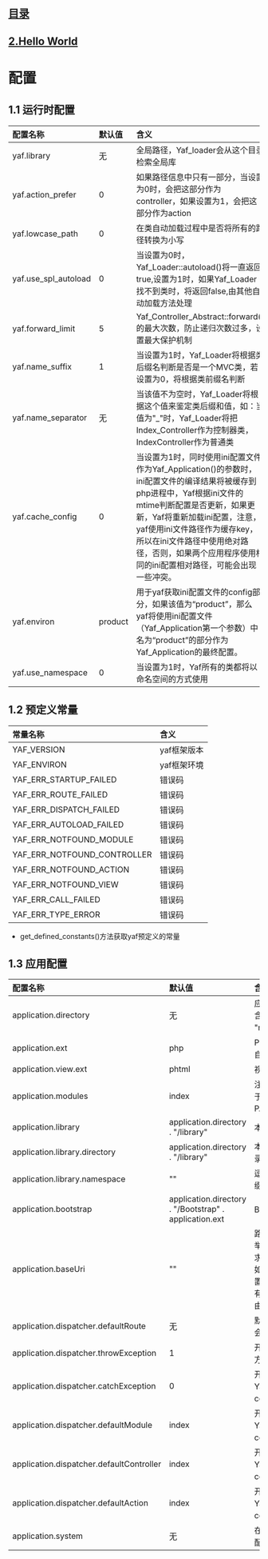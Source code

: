 ## [目录](https://github.com/jhq0113/yafr/blob/master/docs/index.md)


## [2.Hello World](https://github.com/jhq0113/yafr/blob/master/docs/2.HelloWorld.md)

# 配置

## 1.1 运行时配置
|配置名称|默认值|含义|
|:-----|:--- |:---|
|yaf.library|无|全局路径，Yaf_loader会从这个目录检索全局库|
|yaf.action_prefer|0|如果路径信息中只有一部分，当设置为0时，会把这部分作为controller，如果设置为1，会把这部分作为action|
|yaf.lowcase_path|0|在类自动加载过程中是否将所有的路径转换为小写|
|yaf.use_spl_autoload|0|当设置为0时，Yaf_Loader::autoload()将一直返回true,设置为1时，如果Yaf_Loader找不到类时，将返回false,由其他自动加载方法处理|
|yaf.forward_limit|5|Yaf_Controller_Abstract::forward()的最大次数，防止递归次数过多，设置最大保护机制|
|yaf.name_suffix|1|当设置为1时，Yaf_Loader将根据类后缀名判断是否是一个MVC类，若设置为0，将根据类前缀名判断|
|yaf.name_separator|无|当该值不为空时，Yaf_Loader将根据这个值来鉴定类后缀和值，如：当值为"_"时，Yaf_Loader将把Index_Controller作为控制器类，IndexController作为普通类|
|yaf.cache_config|0|当设置为1时，同时使用ini配置文件作为Yaf_Application()的参数时，ini配置文件的编译结果将被缓存到php进程中，Yaf根据ini文件的mtime判断配置是否更新，如果更新，Yaf将重新加载ini配置，注意，yaf使用ini文件路径作为缓存key，所以在ini文件路径中使用绝对路径，否则，如果两个应用程序使用相同的ini配置相对路径，可能会出现一些冲突。|
|yaf.environ|product|用于yaf获取ini配置文件的config部分，如果该值为“product”，那么yaf将使用ini配置文件（Yaf_Application第一个参数）中名为“product”的部分作为Yaf_Application的最终配置。|
|yaf.use_namespace|0|当设置为1时，Yaf所有的类都将以命名空间的方式使用|

## 1.2 预定义常量

|常量名称|含义|
|:-----|:---|
|YAF_VERSION|yaf框架版本|
|YAF_ENVIRON|yaf框架环境|
|YAF_ERR_STARTUP_FAILED|错误码|
|YAF_ERR_ROUTE_FAILED|错误码|
|YAF_ERR_DISPATCH_FAILED|错误码|
|YAF_ERR_AUTOLOAD_FAILED|错误码|
|YAF_ERR_NOTFOUND_MODULE|错误码|
|YAF_ERR_NOTFOUND_CONTROLLER|错误码|
|YAF_ERR_NOTFOUND_ACTION|错误码|
|YAF_ERR_NOTFOUND_VIEW|错误码|
|YAF_ERR_CALL_FAILED|错误码|
|YAF_ERR_TYPE_ERROR|错误码|

*  get_defined_constants()方法获取yaf预定义的常量

## 1.3 应用配置

|配置名称|默认值|含义|
|:-----|:----|:---|
|application.directory|无|应用程序的目录，包含"controllers", "views", "models", "plugins"等子目录|
|application.ext|php|PHP脚本的扩展名，Yaf_Loader自动加载类的时候需要用到它|
|application.view.ext|phtml|视图模板扩展名|
|application.modules|index|注册的模块列表，以逗号分隔，用于路由处理，特别是当PATH_INFO超过三段的时候|
|application.library|application.directory . "/library"|本地类库的目录|
|application.library.directory|application.directory . "/library"|本地类库的目录,application.library的别名|
|application.library.namespace|""|逗号分隔的本地类库命名空间前缀，Yaf2.1.6以后加入|
|application.bootstrap|application.directory . "/Bootstrap" . application.ext|Bootstrap类脚本文件的绝对路径|
|application.baseUri|""|路由处理中需要忽略的路径前缀。举个例子，请求"/prefix/controller/action"时。如果你将application.baseUri设置为"/prefix"，那么只有"/controller/action"会被当做路由路径。通常不需要设置此值。|
|application.dispatcher.defaultRoute|无|默认路由，如果未指定，静态路由会被当做是默认路由|
|application.dispatcher.throwException|1|开启此项，Yaf会在发生错误的地方抛出异常。|
|application.dispatcher.catchException|0|开启此项，如果有未捕获的异常，Yaf将会把它定向到Error controller, Error Action。|
|application.dispatcher.defaultModule|index|开启此项，如果有未捕获的异常，Yaf将会把它定向到Error controller, Error Action。|
|application.dispatcher.defaultController|index|开启此项，如果有未捕获的异常，Yaf将会把它定向到Error controller, Error Action。|
|application.dispatcher.defaultAction|index|开启此项，如果有未捕获的异常，Yaf将会把它定向到Error controller, Error Action。|
|application.system|无|在application.ini中设置Yaf运行时配置|